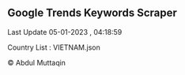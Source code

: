 

## Google Trends Keywords Scraper 
 
Last Update 05-01-2023 , 04:18:59

Country List :
VIETNAM.json



© Abdul Muttaqin 
